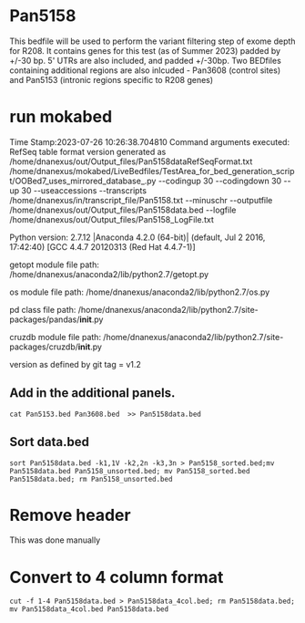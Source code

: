 # Pan5158
This bedfile will be used to perform the variant filtering step of exome depth for R208. It contains genes for this test (as of Summer 2023) padded by +/-30 bp. 5' UTRs are also included, and padded +/-30bp. Two BEDfiles containing additional regions are also inlcuded - Pan3608 (control sites) and Pan5153 (intronic regions specific to R208 genes)

# run mokabed
Time Stamp:2023-07-26 10:26:38.704810
Command arguments executed:
RefSeq table format version generated as /home/dnanexus/out/Output_files/Pan5158dataRefSeqFormat.txt
/home/dnanexus/mokabed/LiveBedfiles/TestArea_for_bed_generation_script/OOBed7_uses_mirrored_database_.py --codingup 30 --codingdown 30 --up 30 --useaccessions --transcripts /home/dnanexus/in/transcript_file/Pan5158.txt --minuschr --outputfile /home/dnanexus/out/Output_files/Pan5158data.bed --logfile /home/dnanexus/out/Output_files/Pan5158_LogFile.txt 

 Python version: 2.7.12 |Anaconda 4.2.0 (64-bit)| (default, Jul  2 2016, 17:42:40) 
[GCC 4.4.7 20120313 (Red Hat 4.4.7-1)]

 getopt module file path: /home/dnanexus/anaconda2/lib/python2.7/getopt.py

 os module file path: /home/dnanexus/anaconda2/lib/python2.7/os.py

 pd class file path: /home/dnanexus/anaconda2/lib/python2.7/site-packages/pandas/__init__.py

 cruzdb module file path: /home/dnanexus/anaconda2/lib/python2.7/site-packages/cruzdb/__init__.py

version as defined by git tag = v1.2

## Add in the additional panels.
`cat Pan5153.bed Pan3608.bed  >> Pan5158data.bed`

## Sort data.bed
`sort Pan5158data.bed -k1,1V -k2,2n -k3,3n > Pan5158_sorted.bed;mv Pan5158data.bed Pan5158_unsorted.bed; mv Pan5158_sorted.bed Pan5158data.bed; rm Pan5158_unsorted.bed`

# Remove header 
This was done manually

# Convert to 4 column format
`cut -f 1-4 Pan5158data.bed > Pan5158data_4col.bed; rm Pan5158data.bed; mv Pan5158data_4col.bed Pan5158data.bed`